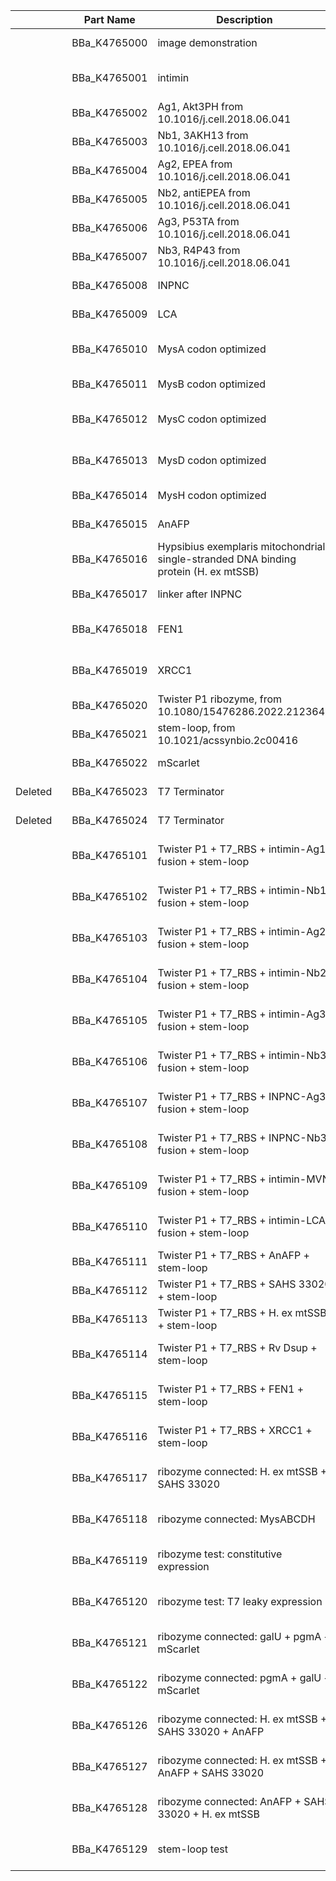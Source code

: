 | | | Part Name | Description | Part Type | Designer(s) | Length |
|----|----|----|----|----|----|----|
| |  | BBa_K4765000 | image demonstration | DNA | Siliang Zhan | Length:  6 bp | 
| |  | BBa_K4765001 | intimin | Coding | Siliang Zhan | Length:  1968 bp | 
| |  | BBa_K4765002 | Ag1, Akt3PH from 10.1016/j.cell.2018.06.041 | Coding | Siliang Zhan | Length:  354 bp | 
| |  | BBa_K4765003 | Nb1, 3AKH13 from 10.1016/j.cell.2018.06.041 | Coding | Siliang Zhan | Length:  372 bp | 
| |  | BBa_K4765004 | Ag2, EPEA from 10.1016/j.cell.2018.06.041 | Coding | Siliang Zhan | Length:  18 bp | 
| |  | BBa_K4765005 | Nb2, antiEPEA from 10.1016/j.cell.2018.06.041 | Coding | Siliang Zhan | Length:  384 bp | 
| |  | BBa_K4765006 | Ag3, P53TA from 10.1016/j.cell.2018.06.041 | Coding | Siliang Zhan | Length:  312 bp | 
| |  | BBa_K4765007 | Nb3, R4P43 from 10.1016/j.cell.2018.06.041 | Coding | Siliang Zhan | Length:  339 bp | 
| |  | BBa_K4765008 | INPNC | Coding | Siliang Zhan | Length:  924 bp | 
| |  | BBa_K4765009 | LCA | Coding | Siliang Zhan | Length:  828 bp | 
| |  | BBa_K4765010 | MysA codon optimized | Coding | Siliang Zhan | Length:  1233 bp | 
| |  | BBa_K4765011 | MysB codon optimized | Coding | Siliang Zhan | Length:  834 bp | 
| |  | BBa_K4765012 | MysC codon optimized | Coding | Siliang Zhan | Length:  1386 bp | 
| |  | BBa_K4765013 | MysD codon optimized | Coding | Siliang Zhan | Length:  1107 bp | 
| |  | BBa_K4765014 | MysH codon optimized | Coding | Siliang Zhan | Length:  804 bp | 
| |  | BBa_K4765015 | AnAFP | Coding | Siliang Zhan | Length:  612 bp | 
| |  | BBa_K4765016 | Hypsibius exemplaris mitochondrial single-stranded DNA binding protein (H. ex mtSSB) | Coding | Siliang Zhan | Length:  621 bp | 
| |  | BBa_K4765017 | linker after INPNC | DNA | Siliang Zhan | Length:  48 bp | 
| |  | BBa_K4765018 | FEN1 | Coding | Siliang Zhan | Length:  1185 bp | 
| |  | BBa_K4765019 | XRCC1 | Coding | Siliang Zhan | Length:  2226 bp | 
| |  | BBa_K4765020 | Twister P1 ribozyme, from 10.1080/15476286.2022.2123640 | RNA | Siliang Zhan | Length:  44 bp | 
| |  | BBa_K4765021 | stem-loop, from 10.1021/acssynbio.2c00416 | RNA | Siliang Zhan | Length:  20 bp | 
| |  | BBa_K4765022 | mScarlet | Coding | Siliang Zhan | Length:  699 bp | 
| Deleted |  | BBa_K4765023 | T7 Terminator | Terminator | Siliang Zhan | Length:  48 bp | 
| Deleted |  | BBa_K4765024 | T7 Terminator | Terminator | Siliang Zhan | Length:  48 bp | 
| |  | BBa_K4765101 | Twister P1 + T7_RBS + intimin-Ag1 fusion + stem-loop | DNA | Siliang Zhan | Length:  2409 bp | 
| |  | BBa_K4765102 | Twister P1 + T7_RBS + intimin-Nb1 fusion + stem-loop | DNA | Siliang Zhan | Length:  2427 bp | 
| |  | BBa_K4765103 | Twister P1 + T7_RBS + intimin-Ag2 fusion + stem-loop | DNA | Siliang Zhan | Length:  2073 bp | 
| |  | BBa_K4765104 | Twister P1 + T7_RBS + intimin-Nb2 fusion + stem-loop | DNA | Siliang Zhan | Length:  2439 bp | 
| |  | BBa_K4765105 | Twister P1 + T7_RBS + intimin-Ag3 fusion + stem-loop | DNA | Siliang Zhan | Length:  2367 bp | 
| |  | BBa_K4765106 | Twister P1 + T7_RBS + intimin-Nb3 fusion + stem-loop | DNA | Siliang Zhan | Length:  2394 bp | 
| |  | BBa_K4765107 | Twister P1 + T7_RBS + INPNC-Ag3 fusion + stem-loop | DNA | Siliang Zhan | Length:  1365 bp | 
| |  | BBa_K4765108 | Twister P1 + T7_RBS + INPNC-Nb3 fusion + stem-loop | DNA | Siliang Zhan | Length:  1392 bp | 
| |  | BBa_K4765109 | Twister P1 + T7_RBS + intimin-MVN fusion + stem-loop | DNA | Siliang Zhan | Length:  2382 bp | 
| |  | BBa_K4765110 | Twister P1  + T7_RBS + intimin-LCA fusion + stem-loop | DNA | Siliang Zhan | Length:  2883 bp | 
| |  | BBa_K4765111 | Twister P1  + T7_RBS + AnAFP + stem-loop | DNA | Siliang Zhan | Length:  693 bp | 
| |  | BBa_K4765112 | Twister P1 + T7_RBS + SAHS 33020 + stem-loop | DNA | Siliang Zhan | Length:  590 bp | 
| |  | BBa_K4765113 | Twister P1 + T7_RBS + H. ex mtSSB + stem-loop | DNA | Siliang Zhan | Length:  702 bp | 
| |  | BBa_K4765114 | Twister P1 + T7_RBS + Rv Dsup + stem-loop | DNA | Siliang Zhan | Length:  1269 bp | 
| |  | BBa_K4765115 | Twister P1 + T7_RBS + FEN1 + stem-loop | DNA | Siliang Zhan | Length:  1266 bp | 
| |  | BBa_K4765116 | Twister P1 + T7_RBS + XRCC1 + stem-loop | DNA | Siliang Zhan | Length:  2307 bp | 
| |  | BBa_K4765117 | ribozyme connected: H. ex mtSSB + SAHS 33020 | DNA | Siliang Zhan | Length:  1365 bp | 
| |  | BBa_K4765118 | ribozyme connected: MysABCDH | DNA | Siliang Zhan | Length:  5817 bp | 
| |  | BBa_K4765119 | ribozyme test: constitutive expression | DNA | Siliang Zhan | Length:  1623 bp | 
| |  | BBa_K4765120 | ribozyme test: T7 leaky expression | DNA | Siliang Zhan | Length:  1601 bp | 
| |  | BBa_K4765121 | ribozyme connected: galU + pgmA + mScarlet | DNA | Siliang Zhan | Length:  3565 bp | 
| |  | BBa_K4765122 | ribozyme connected: pgmA + galU + mScarlet | DNA | Siliang Zhan | Length:  3565 bp | 
| |  | BBa_K4765126 | ribozyme connected: H. ex mtSSB + SAHS 33020 + AnAFP | DNA | Siliang Zhan | Length:  2058 bp | 
| |  | BBa_K4765127 | ribozyme connected: H. ex mtSSB + AnAFP + SAHS 33020 | DNA | Siliang Zhan | Length:  2058 bp | 
| |  | BBa_K4765128 | ribozyme connected: AnAFP + SAHS 33020 + H. ex mtSSB | DNA | Siliang Zhan | Length:  2058 bp | 
| |  | BBa_K4765129 | stem-loop test | DNA | Siliang Zhan | Length:  1581 bp | 
